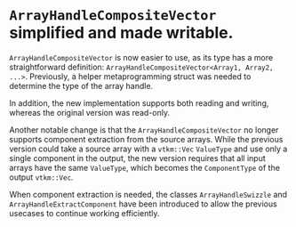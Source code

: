 # `ArrayHandleCompositeVector` simplified and made writable.

`ArrayHandleCompositeVector` is now easier to use, as its type has a more
straightforward definition: `ArrayHandleCompositeVector<Array1, Array2, ...>`.
Previously, a helper metaprogramming struct was needed to determine the type
of the array handle.

In addition, the new implementation supports both reading and writing, whereas
the original version was read-only.

Another notable change is that the `ArrayHandleCompositeVector` no longer
supports component extraction from the source arrays. While the previous version
could take a source array with a `vtkm::Vec` `ValueType` and use only a single
component in the output, the new version requires that all input arrays have
the same `ValueType`, which becomes the `ComponentType` of the output
`vtkm::Vec`.

When component extraction is needed, the classes `ArrayHandleSwizzle` and
`ArrayHandleExtractComponent` have been introduced to allow the previous
usecases to continue working efficiently.
